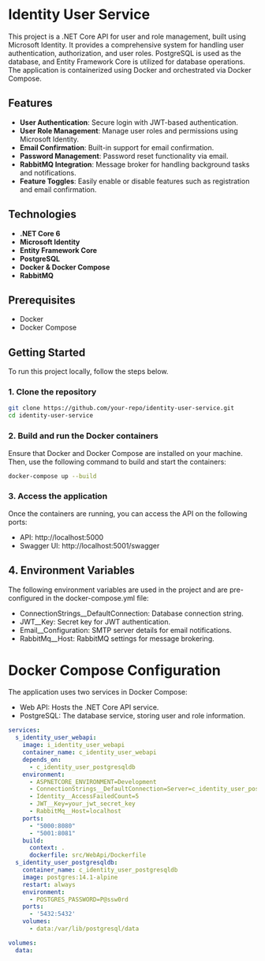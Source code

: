 # Identity User Service

This project is a .NET Core API for user and role management, built using Microsoft Identity. It provides a comprehensive system for handling user authentication, authorization, and user roles. PostgreSQL is used as the database, and Entity Framework Core is utilized for database operations. The application is containerized using Docker and orchestrated via Docker Compose.

## Features

- **User Authentication**: Secure login with JWT-based authentication.
- **User Role Management**: Manage user roles and permissions using Microsoft Identity.
- **Email Confirmation**: Built-in support for email confirmation.
- **Password Management**: Password reset functionality via email.
- **RabbitMQ Integration**: Message broker for handling background tasks and notifications.
- **Feature Toggles**: Easily enable or disable features such as registration and email confirmation.

## Technologies

- **.NET Core 6**
- **Microsoft Identity**
- **Entity Framework Core**
- **PostgreSQL**
- **Docker & Docker Compose**
- **RabbitMQ**

## Prerequisites

- Docker
- Docker Compose

## Getting Started

To run this project locally, follow the steps below.

### 1. Clone the repository

```bash
git clone https://github.com/your-repo/identity-user-service.git
cd identity-user-service
```

### 2. Build and run the Docker containers

Ensure that Docker and Docker Compose are installed on your machine. Then, use the following command to build and start the containers:

```bash
docker-compose up --build
```

### 3. Access the application

Once the containers are running, you can access the API on the following ports:

* API: http://localhost:5000
* Swagger UI: http://localhost:5001/swagger

## 4. Environment Variables

The following environment variables are used in the project and are pre-configured in the docker-compose.yml file:

* ConnectionStrings__DefaultConnection: Database connection string.
* JWT__Key: Secret key for JWT authentication.
* Email__Configuration: SMTP server details for email notifications.
* RabbitMq__Host: RabbitMQ settings for message brokering.

# Docker Compose Configuration

The application uses two services in Docker Compose:

* Web API: Hosts the .NET Core API service.
* PostgreSQL: The database service, storing user and role information.

```yaml
services:
  s_identity_user_webapi:
    image: i_identity_user_webapi
    container_name: c_identity_user_webapi
    depends_on:
      - c_identity_user_postgresqldb
    environment:
      - ASPNETCORE_ENVIRONMENT=Development
      - ConnectionStrings__DefaultConnection=Server=c_identity_user_postgresqldb;Port=5432;Database=identity-user-service-db;User Id=admin;Password=P@ssw0rd;
      - Identity__AccessFailedCount=5
      - JWT__Key=your_jwt_secret_key
      - RabbitMq__Host=localhost
    ports:
      - "5000:8080"
      - "5001:8081"
    build:
      context: .
      dockerfile: src/WebApi/Dockerfile 
  s_identity_user_postgresqldb:
    container_name: c_identity_user_postgresqldb
    image: postgres:14.1-alpine
    restart: always
    environment:
      - POSTGRES_PASSWORD=P@ssw0rd
    ports:
      - '5432:5432'
    volumes:
      - data:/var/lib/postgresql/data

volumes:
  data:
```

